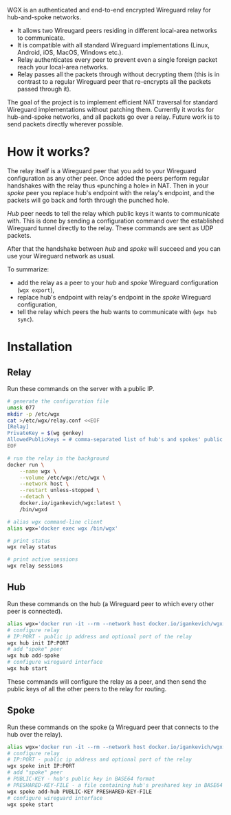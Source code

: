 WGX is an authenticated and end-to-end encrypted Wireguard relay for hub-and-spoke networks.
- It allows two Wireugard peers residing in different local-area networks to communicate.
- It is compatible with all standard Wireguard implementations (Linux, Android, iOS, MacOS, Windows etc.).
- Relay authenticates every peer to prevent even a single foreign packet reach your local-area networks.
- Relay passes all the packets through without decrypting them (this is in contrast to a regular Wireguard peer that re-encrypts all the packets passed through it).

The goal of the project is to implement efficient NAT traversal for standard Wireguard implementations without patching them.
Currently it works for hub-and-spoke networks, and all packets go over a relay.
Future work is to send packets directly wherever possible.


# How it works?

The relay itself is a Wireguard peer that you add to your Wireguard configuration as any other peer.
Once added the peers perform regular handshakes with the relay thus «punching a hole» in NAT.
Then in your _spoke_ peer you replace hub's endpoint with the relay's endpoint,
and the packets will go back and forth through the punched hole.

_Hub_ peer needs to tell the relay which public keys it wants to communicate with.
This is done by sending a configuration command over the established Wireguard tunnel directly to the relay.
These commands are sent as UDP packets.

After that the handshake between _hub_ and _spoke_ will succeed and you can use your Wireguard network as usual.

To summarize:
- add the relay as a peer to your _hub_ and _spoke_ Wireguard configuration (`wgx export`),
- replace hub's endpoint with relay's endpoint in the _spoke_ Wireguard configuration,
- tell the relay which peers the hub wants to communicate with (`wgx hub sync`).


# Installation


## Relay

Run these commands on the server with a public IP.

```bash
# generate the configuration file
umask 077
mkdir -p /etc/wgx
cat >/etc/wgx/relay.conf <<EOF
[Relay]
PrivateKey = $(wg genkey)
AllowedPublicKeys = # comma-separated list of hub's and spokes' public keys or "all" to allow all public keys
EOF

# run the relay in the background
docker run \
    --name wgx \
    --volume /etc/wgx:/etc/wgx \
    --network host \
    --restart unless-stopped \
    --detach \
    docker.io/igankevich/wgx:latest \
    /bin/wgxd

# alias wgx command-line client
alias wgx='docker exec wgx /bin/wgx'

# print status
wgx relay status

# print active sessions
wgx relay sessions
```


## Hub

Run these commands on the hub (a Wireguard peer to which every other peer is connected).

```bash
alias wgx='docker run -it --rm --network host docker.io/igankevich/wgx:latest /bin/wgx'
# configure relay
# IP:PORT - public ip address and optional port of the relay
wgx hub init IP:PORT
# add "spoke" peer
wgx hub add-spoke
# configure wireguard interface
wgx hub start
```

These commands will configure the relay as a peer, and
then send the public keys of all the other peers to the relay for routing.


## Spoke

Run these commands on the spoke (a Wireguard peer that connects to the hub over the relay).

```bash
alias wgx='docker run -it --rm --network host docker.io/igankevich/wgx:latest /bin/wgx'
# configure relay
# IP:PORT - public ip address and optional port of the relay
wgx spoke init IP:PORT
# add "spoke" peer
# PUBLIC-KEY - hub's public key in BASE64 format
# PRESHARED-KEY-FILE - a file containing hub's preshared key in BASE64 format
wgx spoke add-hub PUBLIC-KEY PRESHARED-KEY-FILE
# configure wireguard interface
wgx spoke start
```
